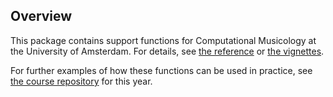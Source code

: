 ## Overview

This package contains support functions for Computational Musicology at the University of Amsterdam. For details, see [the reference](./reference/) or [the vignettes](./articles/).

For further examples of how these functions can be used in practice, see [the course repository](http://jaburgoyne.github.io/compmus2020/) for this year.